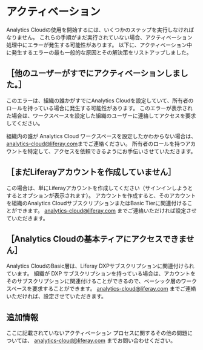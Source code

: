 # アクティベーション

Analytics Cloudの使用を開始するには、いくつかのステップを実行しなければなりません。 これらの手順がまだ実行されていない場合、アクティベーション処理中にエラーが発生する可能性があります。 以下に、アクティベーション中に発生するエラーの最も一般的な原因とその解決策をリストアップしました。

<a name="他のユーザーがすでにアクティベーションしました" />

## ［他のユーザーがすでにアクティベーションしました。］

このエラーは、組織の誰かがすでにAnalytics Cloudを設定していて、所有者のロールを持っている場合に発生する可能性があります。 このエラーが表示された場合は、ワークスペースを設定した組織のユーザーに連絡してアクセスを要求してください。

組織内の誰が Analytics Cloud ワークスペースを設定したかわからない場合は、 <analytics-cloud@liferay.com>までご連絡ください。 所有者のロールを持つアカウントを特定して、アクセスを依頼できるようにお手伝いさせていただきます。

<a name="まだliferayアカウントを作成していません" />

## ［まだLiferayアカウントを作成していません］

この場合は、単にLiferayアカウントを作成してください（サインインしようとするとオプションが表示されます）。 アカウントを作成すると、そのアカウントを組織のAnalytics CloudサブスクリプションまたはBasic Tierに関連付けることができます。 <analytics-cloud@liferay.com> までご連絡いただければ設定させていただきます。

<a name="analytics-cloudの基本ティアにアクセスできません" />

## ［Analytics Cloudの基本ティアにアクセスできません］

Analytics CloudのBasic層は、Liferay DXPサブスクリプションに関連付けられています。 組織が DXP サブスクリプションを持っている場合は、アカウントをそのサブスクリプションに関連付けることができるので、ベーシック層のワークスペースを要求することができます。 <analytics-cloud@liferay.com> までご連絡いただければ、設定させていただきます。

<a name="追加情報" />

## 追加情報

ここに記載されていないアクティベーション プロセスに関するその他の問題については、 <analytics-cloud@liferay.com> までお問い合わせください。
